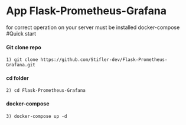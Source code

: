 # App Flask-Prometheus-Grafana
for correct operation on your server must be installed docker-compose</br>
#Quick start

<h4>Git clone repo</h4>

```
1) git clone https://github.com/Stifler-dev/Flask-Prometheus-Grafana.git
```

<h4>cd folder</h4>

```
2) cd Flask-Prometheus-Grafana
```

<h4>docker-compose</h4>

```
3) docker-compose up -d 
```
